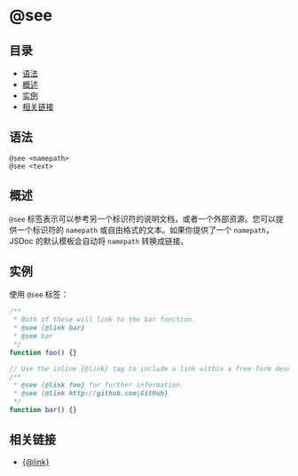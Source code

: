 <!--
title: @see
order: 357
author: yuer
-->

# @see

## 目录

- [语法](#语法)
- [概述](#概述)
- [实例](#实例)
- [相关链接](#相关链接)

## 语法

```
@see <namepath>
@see <text>
```

## 概述

`@see` 标签表示可以参考另一个标识符的说明文档，或者一个外部资源。您可以提供一个标识符的 `namepath` 或自由格式的文本。如果你提供了一个 `namepath`，JSDoc 的默认模板会自动将 `namepath` 转换成链接。

## 实例

使用 `@see` 标签：

```js
/**
 * Both of these will link to the bar function.
 * @see {@link bar}
 * @see bar
 */
function foo() {}

// Use the inline {@link} tag to include a link within a free-form description.
/**
 * @see {@link foo} for further information.
 * @see {@link http://github.com|GitHub}
 */
function bar() {}
```

## 相关链接

- [{@link}](./tags-inline-link.md)